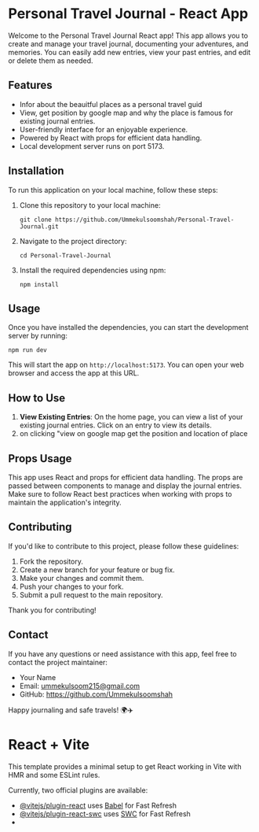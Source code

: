 # Personal Travel Journal - React App



Welcome to the Personal Travel Journal React app! This app allows you to create and manage your travel journal, documenting your adventures, and memories. You can easily add new entries, view your past entries, and edit or delete them as needed.

## Features

- Infor about the beauitful places as a personal travel guid
- View, get position by google map and why the place is famous for existing journal entries.
- User-friendly interface for an enjoyable experience.
- Powered by React with props for efficient data handling.
- Local development server runs on port 5173.

## Installation

To run this application on your local machine, follow these steps:

1. Clone this repository to your local machine:

   ```
   git clone https://github.com/Ummekulsoomshah/Personal-Travel-Journal.git
   ```

2. Navigate to the project directory:

   ```
   cd Personal-Travel-Journal
   ```

3. Install the required dependencies using npm:

   ```
   npm install
   ```

## Usage

Once you have installed the dependencies, you can start the development server by running:

```
npm run dev
```

This will start the app on `http://localhost:5173`. You can open your web browser and access the app at this URL.

## How to Use



1. **View Existing Entries**: On the home page, you can view a list of your existing journal entries. Click on an entry to view its details.
2. on clicking "view on google map get the position and location of place

## Props Usage

This app uses React and props for efficient data handling. The props are passed between components to manage and display the journal entries. Make sure to follow React best practices when working with props to maintain the application's integrity.


## Contributing

If you'd like to contribute to this project, please follow these guidelines:

1. Fork the repository.
2. Create a new branch for your feature or bug fix.
3. Make your changes and commit them.
4. Push your changes to your fork.
5. Submit a pull request to the main repository.

Thank you for contributing!

## Contact

If you have any questions or need assistance with this app, feel free to contact the project maintainer:

- Your Name
- Email: ummekulsoom215@gmail.com
- GitHub: https://github.com/Ummekulsoomshah

Happy journaling and safe travels! 🌍✈️

# React + Vite

This template provides a minimal setup to get React working in Vite with HMR and some ESLint rules.

Currently, two official plugins are available:

- [@vitejs/plugin-react](https://github.com/vitejs/vite-plugin-react/blob/main/packages/plugin-react/README.md) uses [Babel](https://babeljs.io/) for Fast Refresh
- [@vitejs/plugin-react-swc](https://github.com/vitejs/vite-plugin-react-swc) uses [SWC](https://swc.rs/) for Fast Refresh
- 

